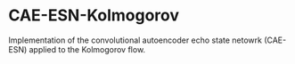 # CAE-ESN-Kolmogorov
Implementation of the convolutional autoencoder echo state netowrk (CAE-ESN) applied to the Kolmogorov flow.
